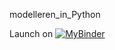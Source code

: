 modelleren_in_Python


Launch on [![MyBinder](https://beta.mybinder.org/badge.svg)](https://beta.mybinder.org/v2/gh/Eldinnie/python-modellen/master?filepath=index.ipynb)
